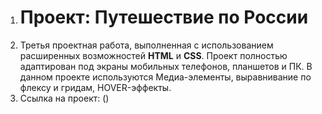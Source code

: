 1. # Проект: Путешествие по России
2. Третья проектная работа, выполненная с использованием расширенных возможностей **НTML** и **CSS**.
 Проект полностью адаптирован под экраны мобильных телефонов, планшетов и ПК. 
В данном проекте используются Медиа-элементы, выравнивание по флексу и гридам, HOVER-эффекты.
3. Ссылка на проект: ()
